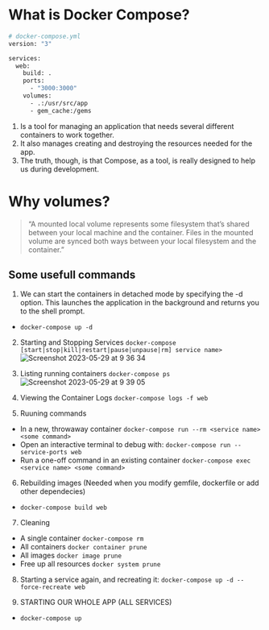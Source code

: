 # What is Docker Compose? 

```bash
# docker-compose.yml
version: "3"

services:
  web:
    build: .
    ports:
      - "3000:3000"
    volumes:
      - .:/usr/src/app
      - gem_cache:/gems
```

1. Is a tool for managing an application that needs several different containers to work together.
2. It also manages creating and destroying the resources needed for the app.
3. The truth, though, is that Compose, as a tool, is really designed to help us during development.

# Why volumes?
> “A mounted local volume represents some filesystem that’s shared between your local machine and the
container. Files in the mounted volume are synced both ways between your local filesystem and the
container.”


## Some usefull commands
1. We can start the containers in detached mode by specifying the -d option. This launches the application in the background and returns you to the shell prompt.
- `docker-compose up -d`

2. Starting and Stopping Services `docker-compose [start|stop|kill|restart|pause|unpause|rm] service name>`
![Screenshot 2023-05-29 at 9 36 34](https://github.com/daniel-enqz/ruby-corners-100/assets/72522628/664a75bb-041c-4d98-8f87-e6fd978fb1b0)

3. Listing running containers `docker-compose ps`
![Screenshot 2023-05-29 at 9 39 05](https://github.com/daniel-enqz/ruby-corners-100/assets/72522628/4e1e6ffb-7022-460c-b61a-63db05234c36)

4. Viewing the Container Logs `docker-compose logs -f web` 

5. Ruuning commands
- In a new, throwaway container `docker-compose run --rm <service name> <some command>`
- Open an interactive terminal to debug with: `docker-compose run --service-ports web`
- Run a one-off command in an existing container `docker-compose exec <service name> <some command>`

6. Rebuilding images (Needed when you modify gemfile, dockerfile or add other dependecies)
- `docker-compose build web`

7. Cleaning
- A single container `docker-compose rm`
- All containers `docker container prune`
- All images `docker image prune`
- Free up all resources `docker system prune`

8. Starting a service again, and recreating it: `docker-compose up -d --force-recreate web`

9. STARTING OUR WHOLE APP (ALL SERVICES)
- `docker-compose up`
